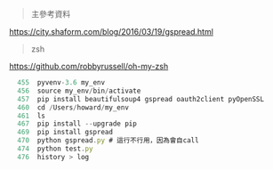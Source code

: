 
> 主參考資料

https://city.shaform.com/blog/2016/03/19/gspread.html

> zsh

https://github.com/robbyrussell/oh-my-zsh

> 

```javascript
  455  pyvenv-3.6 my_env
  456  source my_env/bin/activate
  457  pip install beautifulsoup4 gspread oauth2client pyOpenSSL
  460  cd /Users/howard/my_env 
  461  ls
  467  pip install --upgrade pip 
  469  pip install gspread
  470  python gspread.py # 這行不行用，因為會自call
  474  python test.py 
  476  history > log
```
